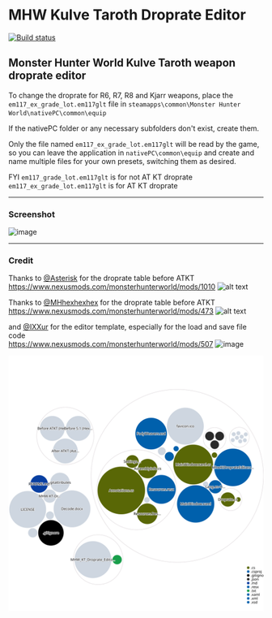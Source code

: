 # MHW Kulve Taroth Droprate Editor 
<a href="https://ci.appveyor.com/project/jasonycw/mhw-kulve-taroth-droprate-editor" target="_blank">
<img alt="Build status" src="https://ci.appveyor.com/api/projects/status/xw4sqoeisldkvinq?svg=true" />
</a>

Monster Hunter World Kulve Taroth weapon droprate editor
-------------------------------------------------------
To change the droprate for R6, R7, R8 and Kjarr weapons, place the `em117_ex_grade_lot.em117glt` file in `steamapps\common\Monster Hunter World\nativePC\common\equip` 
  
If the nativePC folder or any necessary subfolders don't exist, create them.  
  
Only the file named `em117_ex_grade_lot.em117glt` will be read by the game, so you can leave the application in `nativePC\common\equip` and create and name multiple files for your own presets, switching them as desired.

FYI
`em117_grade_lot.em117glt` is for not AT KT droprate
`em117_ex_grade_lot.em117glt` is for AT KT droprate

-------------------------------------------------------

### Screenshot
![image](https://user-images.githubusercontent.com/4518597/56345064-733e8300-61f1-11e9-89b8-734b9638e751.png)

-------------------------------------------------------

### Credit
Thanks to [@Asterisk](https://github.com/AsteriskAmpersand) for the droprate table before ATKT<br>
https://www.nexusmods.com/monsterhunterworld/mods/1010
![alt text](https://staticdelivery.nexusmods.com/mods/2531/images/1010/1010-1555492959-1916550954.png)

Thanks to [@MHhexhexhex](https://twitter.com/MHhexhexhex) for the droprate table before ATKT<br>
https://www.nexusmods.com/monsterhunterworld/mods/473
![alt text](https://staticdelivery.nexusmods.com/mods/2531/images/473/473-1541120521-428636282.png)

and [@IXXur](https://www.nexusmods.com/monsterhunterworld/users/59870351) for the editor template, especially for the load and save file code<br>
https://www.nexusmods.com/monsterhunterworld/mods/507
![image](https://user-images.githubusercontent.com/4518597/48713042-56098680-ec4a-11e8-963c-23554921b110.png)

[![Visualization of the codebase](./diagram.svg)](https://mango-dune-07a8b7110.1.azurestaticapps.net/?repo=jasonycw%2FMHW-Kulve-Taroth-Droprate-Editor)
